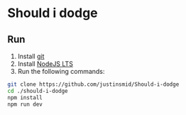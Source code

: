 # Should i dodge

## Run
1. Install [git](https://git-scm.com/downloads)
2. Install [NodeJS LTS](https://nodejs.org/en/download/)
3. Run the following commands:
```bash
git clone https://github.com/justinsmid/Should-i-dodge
cd ./should-i-dodge
npm install
npm run dev
```
